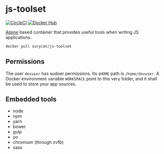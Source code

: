 # js-toolset

[![CircleCI](https://circleci.com/gh/surycat/js-toolset.svg?style=svg)](https://circleci.com/gh/surycat/js-toolset)
[![Docker Hub](https://img.shields.io/docker/pulls/surycat/js-toolset.svg)](https://hub.docker.com/r/surycat/js-toolset)

[Alpine](https://hub.docker.com/_/alpine/) based container that provides useful tools when writing JS applications.

```bash
docker pull surycat/js-toolset
```

## Permissions

The user `devuser` has sudoer permissions. Its `$HOME` path is `/home/devuser`.
A Docker environment variable `WORKSPACE` point to this very folder, and it shall be used to store your app sources.

## Embedded tools

* node
* npm
* yarn
* bower
* gulp
* yo
* chromium (through xvfb)
* sass
